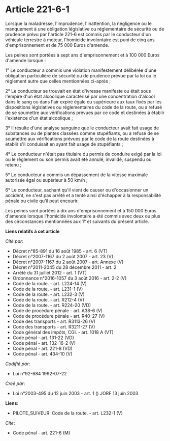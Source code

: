 # Article 221-6-1

Lorsque la maladresse, l'imprudence, l'inattention, la négligence ou le manquement à une obligation législative ou
réglementaire de sécurité ou de prudence prévu par l'article 221-6 est commis par le conducteur d'un véhicule terrestre à
moteur, l'homicide involontaire est puni de cinq ans d'emprisonnement et de 75 000 Euros d'amende.

Les peines sont portées à sept ans d'emprisonnement et à 100 000 Euros d'amende lorsque :

1° Le conducteur a commis une violation manifestement délibérée d'une obligation particulière de sécurité ou de prudence
prévue par la loi ou le règlement autre que celles mentionnées ci-après ;

2° Le conducteur se trouvait en état d'ivresse manifeste ou était sous l'empire d'un état alcoolique caractérisé par une
concentration d'alcool dans le sang ou dans l'air expiré égale ou supérieure aux taux fixés par les dispositions législatives
ou réglementaires du code de la route, ou a refusé de se soumettre aux vérifications prévues par ce code et destinées à
établir l'existence d'un état alcoolique ;

3° Il résulte d'une analyse sanguine que le conducteur avait fait usage de substances ou de plantes classées comme
stupéfiants, ou a refusé de se soumettre aux vérifications prévues par le code de la route destinées à établir s'il
conduisait en ayant fait usage de stupéfiants ;

4° Le conducteur n'était pas titulaire du permis de conduire exigé par la loi ou le règlement ou son permis avait été annulé,
invalidé, suspendu ou retenu ;

5° Le conducteur a commis un dépassement de la vitesse maximale autorisée égal ou supérieur à 50 km/h ;

6° Le conducteur, sachant qu'il vient de causer ou d'occasionner un accident, ne s'est pas arrêté et a tenté ainsi d'échapper
à la responsabilité pénale ou civile qu'il peut encourir.

Les peines sont portées à dix ans d'emprisonnement et à 150 000 Euros d'amende lorsque l'homicide involontaire a été commis
avec deux ou plus des circonstances mentionnées aux 1° et suivants du présent article.

**Liens relatifs à cet article**

_Cité par_:

  - Décret n°85-891 du 16 août 1985 - art. 6 (VT)
  - Décret n°2007-1167 du 2 août 2007 - art. 23 (V)
  - Décret n°2007-1167 du 2 août 2007 - art. Annexe (V)
  - Décret n°2011-2045 du 28 décembre 2011 - art. 2
  - Arrêté du 31 juillet 2012 - art. 1 (VT)
  - Ordonnance n°2016-1057 du 3 août 2016 - art. 2-2 (V)
  - Code de la route. - art. L224-14 (V)
  - Code de la route. - art. L231-1 (V)
  - Code de la route. - art. L232-3 (V)
  - Code de la route. - art. R212-4 (V)
  - Code de la route. - art. R224-20 (VD)
  - Code de procédure pénale - art. A38-6 (V)
  - Code de procédure pénale - art. R40-27 (V)
  - Code des transports - art. R3113-26 (V)
  - Code des transports - art. R3211-27 (V)
  - Code général des impôts, CGI. - art. 1018 A (VT)
  - Code pénal - art. 131-22 (VD)
  - Code pénal - art. 132-16-2 (V)
  - Code pénal - art. 221-8 (VD)
  - Code pénal - art. 434-10 (V)

_Codifié par_:

  - Loi n°92-684 1992-07-22

_Créé par_:

  - Loi n°2003-495 du 12 juin 2003 - art. 1 () JORF 13 juin 2003

**Liens**:

  - PILOTE_SUIVEUR: Code de la route. - art. L232-1 (V)

_Cite_:

  - Code pénal - art. 221-6 (M)
